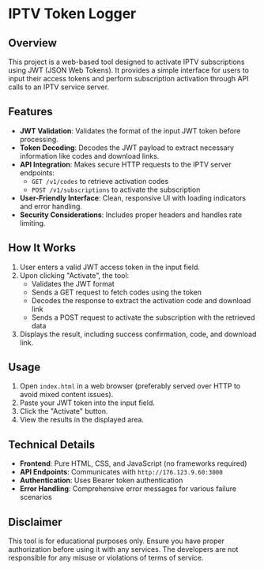 # IPTV Token Logger

## Overview

This project is a web-based tool designed to activate IPTV subscriptions using JWT (JSON Web Tokens). It provides a simple interface for users to input their access tokens and perform subscription activation through API calls to an IPTV service server.

## Features

- **JWT Validation**: Validates the format of the input JWT token before processing.
- **Token Decoding**: Decodes the JWT payload to extract necessary information like codes and download links.
- **API Integration**: Makes secure HTTP requests to the IPTV server endpoints:
  - `GET /v1/codes` to retrieve activation codes
  - `POST /v1/subscriptions` to activate the subscription
- **User-Friendly Interface**: Clean, responsive UI with loading indicators and error handling.
- **Security Considerations**: Includes proper headers and handles rate limiting.

## How It Works

1. User enters a valid JWT access token in the input field.
2. Upon clicking "Activate", the tool:
   - Validates the JWT format
   - Sends a GET request to fetch codes using the token
   - Decodes the response to extract the activation code and download link
   - Sends a POST request to activate the subscription with the retrieved data
3. Displays the result, including success confirmation, code, and download link.

## Usage

1. Open `index.html` in a web browser (preferably served over HTTP to avoid mixed content issues).
2. Paste your JWT token into the input field.
3. Click the "Activate" button.
4. View the results in the displayed area.

## Technical Details

- **Frontend**: Pure HTML, CSS, and JavaScript (no frameworks required)
- **API Endpoints**: Communicates with `http://176.123.9.60:3000`
- **Authentication**: Uses Bearer token authentication
- **Error Handling**: Comprehensive error messages for various failure scenarios

## Disclaimer

This tool is for educational purposes only. Ensure you have proper authorization before using it with any services. The developers are not responsible for any misuse or violations of terms of service.
